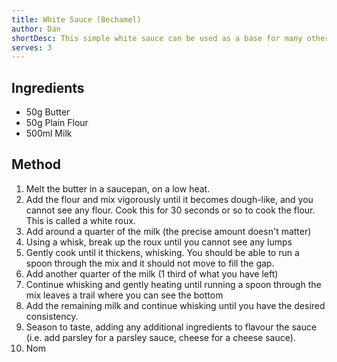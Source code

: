 ```yaml
---
title: White Sauce (Bechamel)
author: Dan
shortDesc: This simple white sauce can be used as a base for many other sauces, such as parsley sauce and cheese sauce, and can also be used as the white sauce in a lasagne. It is considered to be one of the 'mother sauces' of French cooking.
serves: 3
---
```


## Ingredients
- 50g Butter
- 50g Plain Flour
- 500ml Milk

## Method
1. Melt the butter in a saucepan, on a low heat.
2. Add the flour and mix vigorously until it becomes dough-like, and you cannot see any flour. Cook this for 30 seconds or so to cook the flour. This is called a white roux.
3. Add around a quarter of the milk (the precise amount doesn't matter)
4. Using a whisk, break up the roux until you cannot see any lumps
5. Gently cook until it thickens, whisking. You should be able to run a spoon through the mix and it should not move to fill the gap.
6. Add another quarter of the milk (1 third of what you have left)
7. Continue whisking and gently heating until running a spoon through the mix leaves a trail where you can see the bottom
8. Add the remaining milk and continue whisking until you have the desired consistency.
9. Season to taste, adding any additional ingredients to flavour the sauce (i.e. add parsley for a parsley sauce, cheese for a cheese sauce).
10. Nom
